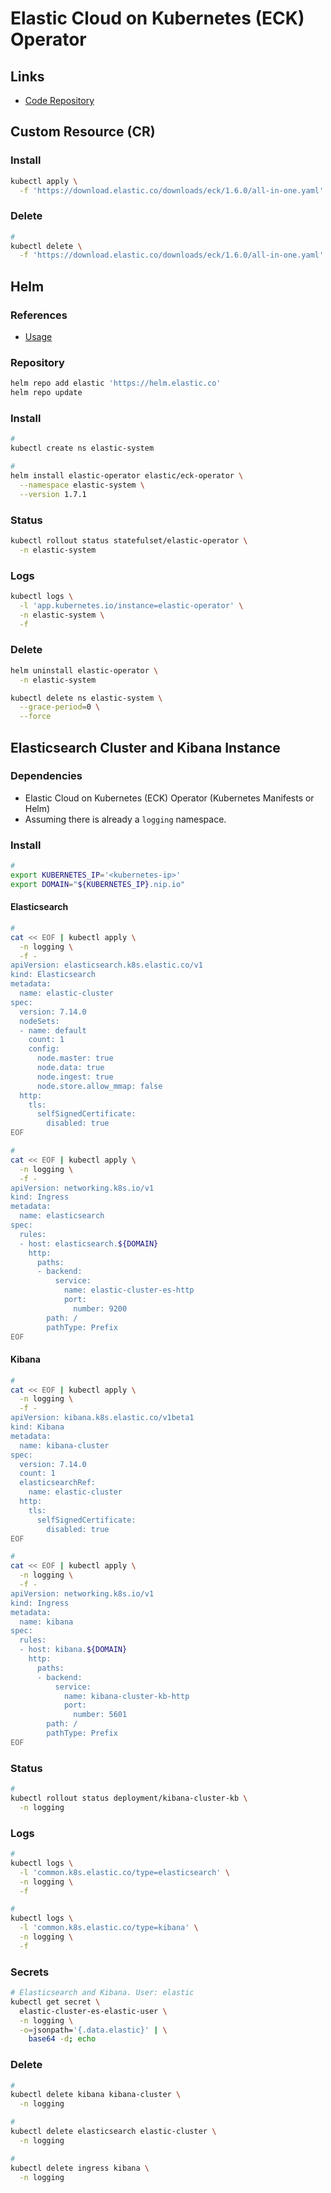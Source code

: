 # Elastic Cloud on Kubernetes (ECK) Operator

<!--
https://github.com/HoussemDellai/eck-fluentd-operators-kubernetes

https://www.elastic.co/guide/en/cloud-on-k8s/current/k8s-install-helm.html

https://github.com/jsa4000/Observable-Distributed-System/blob/master/docs/04_elastic_cloud_on_kubernetes.md
-->

## Links

- [Code Repository](https://github.com/elastic/cloud-on-k8s)

## Custom Resource (CR)

### Install

```sh
kubectl apply \
  -f 'https://download.elastic.co/downloads/eck/1.6.0/all-in-one.yaml'
```

### Delete

```sh
#
kubectl delete \
  -f 'https://download.elastic.co/downloads/eck/1.6.0/all-in-one.yaml'
```

## Helm

### References

- [Usage](https://github.com/elastic/cloud-on-k8s/tree/master/deploy/eck-operator#usage)

### Repository

```sh
helm repo add elastic 'https://helm.elastic.co'
helm repo update
```

### Install

```sh
#
kubectl create ns elastic-system

#
helm install elastic-operator elastic/eck-operator \
  --namespace elastic-system \
  --version 1.7.1
```

### Status

```sh
kubectl rollout status statefulset/elastic-operator \
  -n elastic-system
```

### Logs

```sh
kubectl logs \
  -l 'app.kubernetes.io/instance=elastic-operator' \
  -n elastic-system \
  -f
```

### Delete

```sh
helm uninstall elastic-operator \
  -n elastic-system

kubectl delete ns elastic-system \
  --grace-period=0 \
  --force
```

## Elasticsearch Cluster and Kibana Instance

### Dependencies

- Elastic Cloud on Kubernetes (ECK) Operator (Kubernetes Manifests or Helm)
- Assuming there is already a `logging` namespace.

### Install

```sh
#
export KUBERNETES_IP='<kubernetes-ip>'
export DOMAIN="${KUBERNETES_IP}.nip.io"
```

#### Elasticsearch

```sh
#
cat << EOF | kubectl apply \
  -n logging \
  -f -
apiVersion: elasticsearch.k8s.elastic.co/v1
kind: Elasticsearch
metadata:
  name: elastic-cluster
spec:
  version: 7.14.0
  nodeSets:
  - name: default
    count: 1
    config:
      node.master: true
      node.data: true
      node.ingest: true
      node.store.allow_mmap: false
  http:
    tls:
      selfSignedCertificate:
        disabled: true
EOF

#
cat << EOF | kubectl apply \
  -n logging \
  -f -
apiVersion: networking.k8s.io/v1
kind: Ingress
metadata:
  name: elasticsearch
spec:
  rules:
  - host: elasticsearch.${DOMAIN}
    http:
      paths:
      - backend:
          service:
            name: elastic-cluster-es-http
            port:
              number: 9200
        path: /
        pathType: Prefix
EOF
```

#### Kibana

```sh
#
cat << EOF | kubectl apply \
  -n logging \
  -f -
apiVersion: kibana.k8s.elastic.co/v1beta1
kind: Kibana
metadata:
  name: kibana-cluster
spec:
  version: 7.14.0
  count: 1
  elasticsearchRef:
    name: elastic-cluster
  http:
    tls:
      selfSignedCertificate:
        disabled: true
EOF

#
cat << EOF | kubectl apply \
  -n logging \
  -f -
apiVersion: networking.k8s.io/v1
kind: Ingress
metadata:
  name: kibana
spec:
  rules:
  - host: kibana.${DOMAIN}
    http:
      paths:
      - backend:
          service:
            name: kibana-cluster-kb-http
            port:
              number: 5601
        path: /
        pathType: Prefix
EOF
```

### Status

```sh
#
kubectl rollout status deployment/kibana-cluster-kb \
  -n logging
```

### Logs

```sh
#
kubectl logs \
  -l 'common.k8s.elastic.co/type=elasticsearch' \
  -n logging \
  -f

#
kubectl logs \
  -l 'common.k8s.elastic.co/type=kibana' \
  -n logging \
  -f
```

### Secrets

```sh
# Elasticsearch and Kibana. User: elastic
kubectl get secret \
  elastic-cluster-es-elastic-user \
  -n logging \
  -o=jsonpath='{.data.elastic}' | \
    base64 -d; echo
```

### Delete

```sh
#
kubectl delete kibana kibana-cluster \
  -n logging

#
kubectl delete elasticsearch elastic-cluster \
  -n logging

#
kubectl delete ingress kibana \
  -n logging
```
